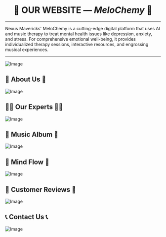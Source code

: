 <h1 align="center">🚀 OUR WEBSITE — <i>MeloChemy</i> 🚀</h1>

<hr>

Nexus Mavericks' MeloChemy is a cutting-edge digital platform that uses AI and music therapy to treat mental health issues like depression, anxiety, and stress.  For comprehensive emotional well-being, it provides individualized therapy sessions, interactive resources, and engrossing musical experiences.

<hr>

![Image](https://github.com/user-attachments/assets/2ce304ee-edc7-47ba-9b09-a52676c4cb10)

<p align="center">

## 🌟 **About Us** 🌟

</p>

![Image](https://github.com/user-attachments/assets/189e391e-b6e0-4e83-bf19-63fdefef610d)

<p align="center">

## 👨‍💻 **Our Experts** 👨‍💻

</p>

![Image](https://github.com/user-attachments/assets/b7725679-0e78-4f0e-a8e1-89c128b1875b)

<p align="center">

## 🎼 **Music Album** 🎼

</p>

![Image](https://github.com/user-attachments/assets/7dca306e-6cc5-4644-b9fe-66163e8c2f2a)

<p align="center">

## 🌟 **Mind Flow** 🌟

</p>

![Image](https://github.com/user-attachments/assets/808965b4-359c-4cca-ba7e-6655e2eb0264)

<p align="center">

## 🌟 **Customer Reviews** 🌟

</p>

![Image](https://github.com/user-attachments/assets/417c8974-41c6-4163-96f4-c27d9829ff10)

<p align="center">

## 📞 **Contact Us** 📞

</p>

![Image](https://github.com/user-attachments/assets/5b0b1d1d-8d52-4e56-930e-ccbfd5265652)
